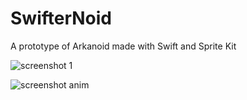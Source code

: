 SwifterNoid
===============

A prototype of Arkanoid made with Swift and Sprite Kit


![screenshot 1](https://raw2.github.com/gscalzo/SwifterNoid/master/SwifterNoidScreenshot.png)

![screenshot anim](https://raw2.github.com/gscalzo/SwifterNoid/master/SwifterNoidAnim.gif)

